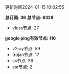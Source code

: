 更新时间2024-01-15 10:02:55

**总订阅: 36**
**总节点: 6326**
- vless节点: 27

**google ping有效节点: 116**
- v2ray节点: 59
- trojan节点: 17
- ss节点: 38
- ssr节点: 2
